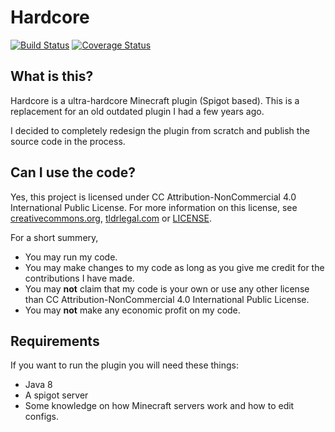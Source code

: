# Hardcore
[![Build Status](https://travis-ci.org/Carlgo11/hardcore.svg?branch=master)](https://travis-ci.org/Carlgo11/hardcore) [![Coverage Status](https://coveralls.io/repos/Carlgo11/hardcore/badge.svg?branch=master&service=github)](https://coveralls.io/github/Carlgo11/hardcore?branch=master)

## What is this?
Hardcore is a ultra-hardcore Minecraft plugin (Spigot based).
This is a replacement for an old outdated plugin I had a few years ago.

I decided to completely redesign the plugin from scratch and publish the source code in the process.

## Can I use the code?

Yes, this project is licensed under CC Attribution-NonCommercial 4.0 International Public License.
For more information on this license, see [creativecommons.org](https://creativecommons.org/licenses/by-nc/4.0/legalcode), [tldrlegal.com](https://tldrlegal.com/license/creative-commons-attribution-noncommercial-4.0-international-%28cc-by-nc-4.0%29#summary) or [LICENSE](LICENSE.md).

For a short summery,
* You may run my code.
* You may make changes to my code as long as you give me credit for the contributions I have made.
* You may __not__ claim that my code is your own or use any other license than CC Attribution-NonCommercial 4.0 International Public License.
* You may __not__ make any economic profit on my code.


## Requirements

If you want to run the plugin you will need these things:

* Java 8
* A spigot server
* Some knowledge on how Minecraft servers work and how to edit configs.
